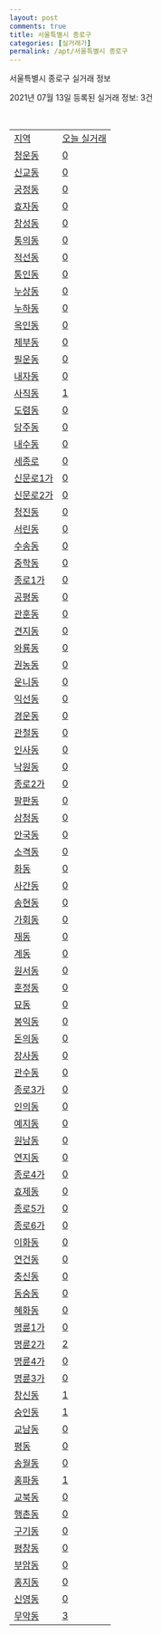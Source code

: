 ```yaml
---
layout: post
comments: true
title: 서울특별시 종로구
categories: [실거래가]
permalink: /apt/서울특별시 종로구
---
```


서울특별시 종로구 실거래 정보

2021년 07월 13일 등록된 실거래 정보: 3건

<script type="text/javascript">
  google.charts.load('current', {'packages':['corechart']});
  google.charts.setOnLoadCallback(drawChart);

  function drawChart() {
    var data = google.visualization.arrayToDataTable([['거래일', '매매', '전월세', '전매'], ['20-07', 46, 72, 0], ['20-08', 49, 122, 0], ['20-09', 36, 126, 0], ['20-10', 101, 118, 0], ['20-11', 64, 122, 0], ['20-12', 72, 127, 0], ['21-01', 53, 149, 0], ['21-02', 40, 129, 0], ['21-03', 44, 124, 0], ['21-04', 42, 141, 0], ['21-05', 34, 112, 0], ['21-06', 16, 85, 0], ['21-07', 0, 18, 0]]);

    var options = {
      title: '최근 1년간 유형별 거래량 추이',
      legend: { position: 'bottom' }
    };

    var chart = new google.visualization.LineChart(document.getElementById('columnchart_material'));
    chart.draw(data, (options));
  }
</script>

<div id="columnchart_material" style="width: 95%; margin-left: -35px"></div>
<br>
<table class="sortable">
  <tr>
    <td><a href="#">지역</a></td>
    <td><a href="#">오늘 실거래</a></td>
  </tr>

  
  <tr class="item">
    <td><a href="서울특별시 종로구 청운동">청운동</a></td>
    <td><a href="서울특별시 종로구 청운동">0</a></td>
  </tr>
    

  <tr class="item">
    <td><a href="서울특별시 종로구 신교동">신교동</a></td>
    <td><a href="서울특별시 종로구 신교동">0</a></td>
  </tr>
    

  <tr class="item">
    <td><a href="서울특별시 종로구 궁정동">궁정동</a></td>
    <td><a href="서울특별시 종로구 궁정동">0</a></td>
  </tr>
    

  <tr class="item">
    <td><a href="서울특별시 종로구 효자동">효자동</a></td>
    <td><a href="서울특별시 종로구 효자동">0</a></td>
  </tr>
    

  <tr class="item">
    <td><a href="서울특별시 종로구 창성동">창성동</a></td>
    <td><a href="서울특별시 종로구 창성동">0</a></td>
  </tr>
    

  <tr class="item">
    <td><a href="서울특별시 종로구 통의동">통의동</a></td>
    <td><a href="서울특별시 종로구 통의동">0</a></td>
  </tr>
    

  <tr class="item">
    <td><a href="서울특별시 종로구 적선동">적선동</a></td>
    <td><a href="서울특별시 종로구 적선동">0</a></td>
  </tr>
    

  <tr class="item">
    <td><a href="서울특별시 종로구 통인동">통인동</a></td>
    <td><a href="서울특별시 종로구 통인동">0</a></td>
  </tr>
    

  <tr class="item">
    <td><a href="서울특별시 종로구 누상동">누상동</a></td>
    <td><a href="서울특별시 종로구 누상동">0</a></td>
  </tr>
    

  <tr class="item">
    <td><a href="서울특별시 종로구 누하동">누하동</a></td>
    <td><a href="서울특별시 종로구 누하동">0</a></td>
  </tr>
    

  <tr class="item">
    <td><a href="서울특별시 종로구 옥인동">옥인동</a></td>
    <td><a href="서울특별시 종로구 옥인동">0</a></td>
  </tr>
    

  <tr class="item">
    <td><a href="서울특별시 종로구 체부동">체부동</a></td>
    <td><a href="서울특별시 종로구 체부동">0</a></td>
  </tr>
    

  <tr class="item">
    <td><a href="서울특별시 종로구 필운동">필운동</a></td>
    <td><a href="서울특별시 종로구 필운동">0</a></td>
  </tr>
    

  <tr class="item">
    <td><a href="서울특별시 종로구 내자동">내자동</a></td>
    <td><a href="서울특별시 종로구 내자동">0</a></td>
  </tr>
    

  <tr class="item">
    <td><a href="서울특별시 종로구 사직동">사직동</a></td>
    <td><a href="서울특별시 종로구 사직동">1</a></td>
  </tr>
    

  <tr class="item">
    <td><a href="서울특별시 종로구 도렴동">도렴동</a></td>
    <td><a href="서울특별시 종로구 도렴동">0</a></td>
  </tr>
    

  <tr class="item">
    <td><a href="서울특별시 종로구 당주동">당주동</a></td>
    <td><a href="서울특별시 종로구 당주동">0</a></td>
  </tr>
    

  <tr class="item">
    <td><a href="서울특별시 종로구 내수동">내수동</a></td>
    <td><a href="서울특별시 종로구 내수동">0</a></td>
  </tr>
    

  <tr class="item">
    <td><a href="서울특별시 종로구 세종로">세종로</a></td>
    <td><a href="서울특별시 종로구 세종로">0</a></td>
  </tr>
    

  <tr class="item">
    <td><a href="서울특별시 종로구 신문로1가">신문로1가</a></td>
    <td><a href="서울특별시 종로구 신문로1가">0</a></td>
  </tr>
    

  <tr class="item">
    <td><a href="서울특별시 종로구 신문로2가">신문로2가</a></td>
    <td><a href="서울특별시 종로구 신문로2가">0</a></td>
  </tr>
    

  <tr class="item">
    <td><a href="서울특별시 종로구 청진동">청진동</a></td>
    <td><a href="서울특별시 종로구 청진동">0</a></td>
  </tr>
    

  <tr class="item">
    <td><a href="서울특별시 종로구 서린동">서린동</a></td>
    <td><a href="서울특별시 종로구 서린동">0</a></td>
  </tr>
    

  <tr class="item">
    <td><a href="서울특별시 종로구 수송동">수송동</a></td>
    <td><a href="서울특별시 종로구 수송동">0</a></td>
  </tr>
    

  <tr class="item">
    <td><a href="서울특별시 종로구 중학동">중학동</a></td>
    <td><a href="서울특별시 종로구 중학동">0</a></td>
  </tr>
    

  <tr class="item">
    <td><a href="서울특별시 종로구 종로1가">종로1가</a></td>
    <td><a href="서울특별시 종로구 종로1가">0</a></td>
  </tr>
    

  <tr class="item">
    <td><a href="서울특별시 종로구 공평동">공평동</a></td>
    <td><a href="서울특별시 종로구 공평동">0</a></td>
  </tr>
    

  <tr class="item">
    <td><a href="서울특별시 종로구 관훈동">관훈동</a></td>
    <td><a href="서울특별시 종로구 관훈동">0</a></td>
  </tr>
    

  <tr class="item">
    <td><a href="서울특별시 종로구 견지동">견지동</a></td>
    <td><a href="서울특별시 종로구 견지동">0</a></td>
  </tr>
    

  <tr class="item">
    <td><a href="서울특별시 종로구 와룡동">와룡동</a></td>
    <td><a href="서울특별시 종로구 와룡동">0</a></td>
  </tr>
    

  <tr class="item">
    <td><a href="서울특별시 종로구 권농동">권농동</a></td>
    <td><a href="서울특별시 종로구 권농동">0</a></td>
  </tr>
    

  <tr class="item">
    <td><a href="서울특별시 종로구 운니동">운니동</a></td>
    <td><a href="서울특별시 종로구 운니동">0</a></td>
  </tr>
    

  <tr class="item">
    <td><a href="서울특별시 종로구 익선동">익선동</a></td>
    <td><a href="서울특별시 종로구 익선동">0</a></td>
  </tr>
    

  <tr class="item">
    <td><a href="서울특별시 종로구 경운동">경운동</a></td>
    <td><a href="서울특별시 종로구 경운동">0</a></td>
  </tr>
    

  <tr class="item">
    <td><a href="서울특별시 종로구 관철동">관철동</a></td>
    <td><a href="서울특별시 종로구 관철동">0</a></td>
  </tr>
    

  <tr class="item">
    <td><a href="서울특별시 종로구 인사동">인사동</a></td>
    <td><a href="서울특별시 종로구 인사동">0</a></td>
  </tr>
    

  <tr class="item">
    <td><a href="서울특별시 종로구 낙원동">낙원동</a></td>
    <td><a href="서울특별시 종로구 낙원동">0</a></td>
  </tr>
    

  <tr class="item">
    <td><a href="서울특별시 종로구 종로2가">종로2가</a></td>
    <td><a href="서울특별시 종로구 종로2가">0</a></td>
  </tr>
    

  <tr class="item">
    <td><a href="서울특별시 종로구 팔판동">팔판동</a></td>
    <td><a href="서울특별시 종로구 팔판동">0</a></td>
  </tr>
    

  <tr class="item">
    <td><a href="서울특별시 종로구 삼청동">삼청동</a></td>
    <td><a href="서울특별시 종로구 삼청동">0</a></td>
  </tr>
    

  <tr class="item">
    <td><a href="서울특별시 종로구 안국동">안국동</a></td>
    <td><a href="서울특별시 종로구 안국동">0</a></td>
  </tr>
    

  <tr class="item">
    <td><a href="서울특별시 종로구 소격동">소격동</a></td>
    <td><a href="서울특별시 종로구 소격동">0</a></td>
  </tr>
    

  <tr class="item">
    <td><a href="서울특별시 종로구 화동">화동</a></td>
    <td><a href="서울특별시 종로구 화동">0</a></td>
  </tr>
    

  <tr class="item">
    <td><a href="서울특별시 종로구 사간동">사간동</a></td>
    <td><a href="서울특별시 종로구 사간동">0</a></td>
  </tr>
    

  <tr class="item">
    <td><a href="서울특별시 종로구 송현동">송현동</a></td>
    <td><a href="서울특별시 종로구 송현동">0</a></td>
  </tr>
    

  <tr class="item">
    <td><a href="서울특별시 종로구 가회동">가회동</a></td>
    <td><a href="서울특별시 종로구 가회동">0</a></td>
  </tr>
    

  <tr class="item">
    <td><a href="서울특별시 종로구 재동">재동</a></td>
    <td><a href="서울특별시 종로구 재동">0</a></td>
  </tr>
    

  <tr class="item">
    <td><a href="서울특별시 종로구 계동">계동</a></td>
    <td><a href="서울특별시 종로구 계동">0</a></td>
  </tr>
    

  <tr class="item">
    <td><a href="서울특별시 종로구 원서동">원서동</a></td>
    <td><a href="서울특별시 종로구 원서동">0</a></td>
  </tr>
    

  <tr class="item">
    <td><a href="서울특별시 종로구 훈정동">훈정동</a></td>
    <td><a href="서울특별시 종로구 훈정동">0</a></td>
  </tr>
    

  <tr class="item">
    <td><a href="서울특별시 종로구 묘동">묘동</a></td>
    <td><a href="서울특별시 종로구 묘동">0</a></td>
  </tr>
    

  <tr class="item">
    <td><a href="서울특별시 종로구 봉익동">봉익동</a></td>
    <td><a href="서울특별시 종로구 봉익동">0</a></td>
  </tr>
    

  <tr class="item">
    <td><a href="서울특별시 종로구 돈의동">돈의동</a></td>
    <td><a href="서울특별시 종로구 돈의동">0</a></td>
  </tr>
    

  <tr class="item">
    <td><a href="서울특별시 종로구 장사동">장사동</a></td>
    <td><a href="서울특별시 종로구 장사동">0</a></td>
  </tr>
    

  <tr class="item">
    <td><a href="서울특별시 종로구 관수동">관수동</a></td>
    <td><a href="서울특별시 종로구 관수동">0</a></td>
  </tr>
    

  <tr class="item">
    <td><a href="서울특별시 종로구 종로3가">종로3가</a></td>
    <td><a href="서울특별시 종로구 종로3가">0</a></td>
  </tr>
    

  <tr class="item">
    <td><a href="서울특별시 종로구 인의동">인의동</a></td>
    <td><a href="서울특별시 종로구 인의동">0</a></td>
  </tr>
    

  <tr class="item">
    <td><a href="서울특별시 종로구 예지동">예지동</a></td>
    <td><a href="서울특별시 종로구 예지동">0</a></td>
  </tr>
    

  <tr class="item">
    <td><a href="서울특별시 종로구 원남동">원남동</a></td>
    <td><a href="서울특별시 종로구 원남동">0</a></td>
  </tr>
    

  <tr class="item">
    <td><a href="서울특별시 종로구 연지동">연지동</a></td>
    <td><a href="서울특별시 종로구 연지동">0</a></td>
  </tr>
    

  <tr class="item">
    <td><a href="서울특별시 종로구 종로4가">종로4가</a></td>
    <td><a href="서울특별시 종로구 종로4가">0</a></td>
  </tr>
    

  <tr class="item">
    <td><a href="서울특별시 종로구 효제동">효제동</a></td>
    <td><a href="서울특별시 종로구 효제동">0</a></td>
  </tr>
    

  <tr class="item">
    <td><a href="서울특별시 종로구 종로5가">종로5가</a></td>
    <td><a href="서울특별시 종로구 종로5가">0</a></td>
  </tr>
    

  <tr class="item">
    <td><a href="서울특별시 종로구 종로6가">종로6가</a></td>
    <td><a href="서울특별시 종로구 종로6가">0</a></td>
  </tr>
    

  <tr class="item">
    <td><a href="서울특별시 종로구 이화동">이화동</a></td>
    <td><a href="서울특별시 종로구 이화동">0</a></td>
  </tr>
    

  <tr class="item">
    <td><a href="서울특별시 종로구 연건동">연건동</a></td>
    <td><a href="서울특별시 종로구 연건동">0</a></td>
  </tr>
    

  <tr class="item">
    <td><a href="서울특별시 종로구 충신동">충신동</a></td>
    <td><a href="서울특별시 종로구 충신동">0</a></td>
  </tr>
    

  <tr class="item">
    <td><a href="서울특별시 종로구 동숭동">동숭동</a></td>
    <td><a href="서울특별시 종로구 동숭동">0</a></td>
  </tr>
    

  <tr class="item">
    <td><a href="서울특별시 종로구 혜화동">혜화동</a></td>
    <td><a href="서울특별시 종로구 혜화동">0</a></td>
  </tr>
    

  <tr class="item">
    <td><a href="서울특별시 종로구 명륜1가">명륜1가</a></td>
    <td><a href="서울특별시 종로구 명륜1가">0</a></td>
  </tr>
    

  <tr class="item">
    <td><a href="서울특별시 종로구 명륜2가">명륜2가</a></td>
    <td><a href="서울특별시 종로구 명륜2가">2</a></td>
  </tr>
    

  <tr class="item">
    <td><a href="서울특별시 종로구 명륜4가">명륜4가</a></td>
    <td><a href="서울특별시 종로구 명륜4가">0</a></td>
  </tr>
    

  <tr class="item">
    <td><a href="서울특별시 종로구 명륜3가">명륜3가</a></td>
    <td><a href="서울특별시 종로구 명륜3가">0</a></td>
  </tr>
    

  <tr class="item">
    <td><a href="서울특별시 종로구 창신동">창신동</a></td>
    <td><a href="서울특별시 종로구 창신동">1</a></td>
  </tr>
    

  <tr class="item">
    <td><a href="서울특별시 종로구 숭인동">숭인동</a></td>
    <td><a href="서울특별시 종로구 숭인동">1</a></td>
  </tr>
    

  <tr class="item">
    <td><a href="서울특별시 종로구 교남동">교남동</a></td>
    <td><a href="서울특별시 종로구 교남동">0</a></td>
  </tr>
    

  <tr class="item">
    <td><a href="서울특별시 종로구 평동">평동</a></td>
    <td><a href="서울특별시 종로구 평동">0</a></td>
  </tr>
    

  <tr class="item">
    <td><a href="서울특별시 종로구 송월동">송월동</a></td>
    <td><a href="서울특별시 종로구 송월동">0</a></td>
  </tr>
    

  <tr class="item">
    <td><a href="서울특별시 종로구 홍파동">홍파동</a></td>
    <td><a href="서울특별시 종로구 홍파동">1</a></td>
  </tr>
    

  <tr class="item">
    <td><a href="서울특별시 종로구 교북동">교북동</a></td>
    <td><a href="서울특별시 종로구 교북동">0</a></td>
  </tr>
    

  <tr class="item">
    <td><a href="서울특별시 종로구 행촌동">행촌동</a></td>
    <td><a href="서울특별시 종로구 행촌동">0</a></td>
  </tr>
    

  <tr class="item">
    <td><a href="서울특별시 종로구 구기동">구기동</a></td>
    <td><a href="서울특별시 종로구 구기동">0</a></td>
  </tr>
    

  <tr class="item">
    <td><a href="서울특별시 종로구 평창동">평창동</a></td>
    <td><a href="서울특별시 종로구 평창동">0</a></td>
  </tr>
    

  <tr class="item">
    <td><a href="서울특별시 종로구 부암동">부암동</a></td>
    <td><a href="서울특별시 종로구 부암동">0</a></td>
  </tr>
    

  <tr class="item">
    <td><a href="서울특별시 종로구 홍지동">홍지동</a></td>
    <td><a href="서울특별시 종로구 홍지동">0</a></td>
  </tr>
    

  <tr class="item">
    <td><a href="서울특별시 종로구 신영동">신영동</a></td>
    <td><a href="서울특별시 종로구 신영동">0</a></td>
  </tr>
    

  <tr class="item">
    <td><a href="서울특별시 종로구 무악동">무악동</a></td>
    <td><a href="서울특별시 종로구 무악동">3</a></td>
  </tr>
    


</table>


    